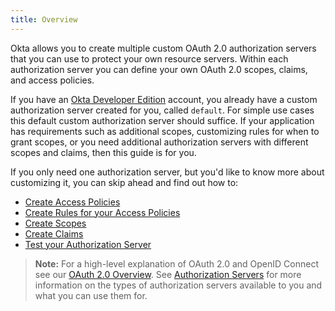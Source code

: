 ```yaml
---
title: Overview
---
```


Okta allows you to create multiple custom OAuth 2.0 authorization servers that you can use to protect your own resource servers. Within each authorization server you can define your own OAuth 2.0 scopes, claims, and access policies.

If you have an [Okta Developer Edition](https://developer.okta.com/signup/) account, you already have a custom authorization server created for you, called `default`. For simple use cases this default custom authorization server should suffice. If your application has requirements such as additional scopes, customizing rules for when to grant scopes, or you need additional authorization servers with different scopes and claims, then this guide is for you.

If you only need one authorization server, but you'd like to know more about customizing it, you can skip ahead and find out how to:

- [Create Access Policies](/docs/guides/customize-authz-server/create-access-policies/)
- [Create Rules for your Access Policies](/docs/guides/customize-authz-server/create-rules-for-policy/)
- [Create Scopes](/docs/guides/customize-authz-server/create-scopes/)
- [Create Claims](/docs/guides/customize-authz-server/create-claims/)
- [Test your Authorization Server](/docs/guides/customize-authz-server/test-authz-server/)

> **Note:** For a high-level explanation of OAuth 2.0 and OpenID Connect see our [OAuth 2.0 Overview](/docs/concepts/auth-overview/). See [Authorization Servers](/docs/concepts/auth-servers) for more information on the types of authorization servers available to you and what you can use them for.

<NextSectionLink/>
